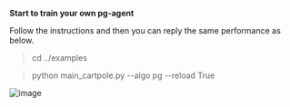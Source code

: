 **Start to train your own pg-agent**

Follow the instructions and then you can reply the same performance as below.

>cd ../examples

>python main_cartpole.py --algo pg --reload True

![image](https://github.com/jidiai/ai_lib/raw/master/examples/assets/pg_cartpole.png)
